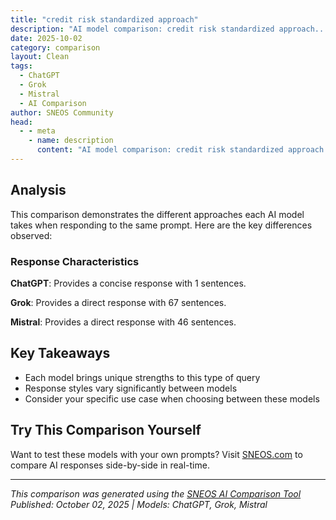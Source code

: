 ```yaml
---
title: "credit risk standardized approach"
description: "AI model comparison: credit risk standardized approach..."
date: 2025-10-02
category: comparison
layout: Clean
tags:
  - ChatGPT
  - Grok
  - Mistral
  - AI Comparison
author: SNEOS Community
head:
  - - meta
    - name: description
      content: "AI model comparison: credit risk standardized approach..."
---
```


<ChatComparison
  title="credit risk standardized approach"
  prompt="credit risk standardized approach"
  :responses='{
    "ChatGPT": "The Credit Risk Standardized Approach (SA) is one of the methods prescribed under the Basel framework, specifically under Basel III, for calculating the capital requirements for credit risk exposure. The Standardized Approach offers a simpler way for banks to assess their credit risk and calculate the minimum capital they need to hold against that risk.\n\nHere are the key features of the Credit Risk Standardized Approach:\n\n### 1. **Risk Weights**: \n   - Under the Standardized Approach, different types of exposures are assigned different risk weights based on their credit quality. For example:\n     - Sovereign exposures typically have lower risk weights (e.g., 0% for exposures to governments with a strong credit rating).\n     - Corporate exposures may have higher risk weights (e.g., ranging from 20% to 150% depending on the creditworthiness of the borrower).\n     - Retail exposures generally have a risk weight of 75%.\n     - Residential mortgages have a risk weight of 50%, but this can vary based on factors like loan-to-value ratios.\n\n### 2. **External Credit Ratings**:\n   - Banks can use external credit ratings from recognized credit rating agencies (such as Moody&#39;s, S&P, or Fitch) to determine the appropriate risk weight for certain exposures. If a borrower is rated by an external agency, the bank can apply the risk weight designated for that rating.\n\n### 3. **Hierarchy of Risk Weights**:\n   - The Standardized Approach typically includes a hierarchy for determining the risk weights. For example, if there is no external rating available, banks might have to rely on internal assessments or apply specific risk weights set by the regulatory framework.\n\n### 4. **Calculation of Risk-Weighted Assets (RWA)**:\n   - To calculate the total risk-weighted assets for credit risk, a bank will multiply the value of each exposure by its corresponding risk weight. The formula can be summarized as:\n     \\[\n     RWA = \\sum (Exposure \\times Risk\\ Weight)\n     \\]\n\n### 5. **Minimum Capital Requirements**:\n   - Once the RWA is calculated, the bank&#39;s minimum capital requirement for credit risk is determined by applying the capital ratio (e.g., 8% for total capital ratio). This means that banks must hold a certain percentage of their RWA as regulatory capital.\n\n### 6. **Simplified for Smaller Institutions**:\n   - The Standardized Approach is often seen as more suitable for smaller banks and financial institutions that may not have the resources to employ more advanced methodologies, such as the Internal Ratings-Based (IRB) approach.\n\n### 7. **Regulatory Oversight**:\n   - The Standardized Approach is subject to local regulators&#39; guidelines in accordance with international standards, ensuring that banks maintain adequate capital buffers to absorb potential losses from credit risks.\n\nThe Standardized Approach serves as a crucial framework within the larger context of risk management in banking, aiming to enhance the stability of the financial system by ensuring banks hold sufficient capital against their credit risks.",
    "Grok": "The **Credit Risk Standardized Approach** is a methodology used by banks to calculate the capital requirements for credit risk under the Basel framework, specifically Basel II and Basel III. It is one of the approaches under the Basel Accords for assessing the risk of credit losses due to borrower default. This approach is generally applied by banks that do not have the sophisticated systems or approval to use more advanced approaches like the Internal Ratings-Based (IRB) approach.\n\nBelow is an overview of the Credit Risk Standardized Approach:\n\n### 1. **Purpose**\nThe Standardized Approach aims to assign risk weights to different categories of assets based on their credit risk. These risk weights are used to determine the amount of capital a bank must hold to cover potential losses from credit defaults.\n\n### 2. **Scope**\nIt applies to a wide range of exposures, including:\n- Claims on sovereigns (governments)\n- Claims on public sector entities (PSEs)\n- Claims on multilateral development banks\n- Claims on banks and securities firms\n- Claims on corporates\n- Retail exposures\n- Residential and commercial real estate loans\n- Past due exposures\n- Other assets\n\n### 3. **Key Features**\n- **Risk Weights**: Exposures are assigned predefined risk weights based on the type of counterparty and their external credit ratings (if available). The risk weights are set by the Basel Committee on Banking Supervision and implemented by national regulators.\n- **External Credit Ratings**: For many exposures, risk weights are determined based on ratings provided by recognized external credit assessment institutions (ECAIs), such as Standard \u0026 Poor\u2019s, Moody\u2019s, or Fitch.\n- **Simplicity**: Compared to the IRB approach, it is less complex and does not require internal models for risk assessment, making it suitable for smaller or less sophisticated banks.\n- **Credit Risk Mitigation (CRM)**: Techniques such as collateral, guarantees, or credit derivatives can be used to reduce the risk-weighted assets (RWA) under certain conditions.\n\n### 4. **Risk Weight Categories (Basel II/III)**\nThe risk weights are assigned based on the creditworthiness of the counterparty. Below are some common risk weights as an example (these may vary based on local regulations or Basel revisions):\n- **Sovereigns**: Risk weights range from 0% (for highly rated sovereigns, e.g., AAA to AA-) to 150% (for below investment grade).\n- **Banks**: Risk weights depend on the bank\u0027s rating, ranging from 20% (AAA to AA-) to 150% (below investment grade).\n- **Corporates**: Risk weights range from 20% to 150%, based on external credit ratings.\n- **Retail**: Typically assigned a risk weight of 75% (e.g., personal loans or credit card receivables).\n- **Residential Real Estate**: Often assigned a lower risk weight (e.g., 35%) if specific criteria are met.\n- **Commercial Real Estate**: Higher risk weights (e.g., 50% or more).\n- **Past Due Exposures**: Higher risk weights (e.g., 150%) if loans are past due for more than 90 days.\n\n### 5. **Calculation of Risk-Weighted Assets (RWA)**\nThe RWA for credit risk under the Standardized Approach is calculated as:\n**RWA = Exposure Amount \u00D7 Risk Weight**\n\n- **Exposure Amount**: The carrying value of the asset or off-balance-sheet exposure (adjusted by credit conversion factors for off-balance-sheet items).\n- **Risk Weight**: The percentage assigned to the exposure based on counterparty risk.\n\n### 6. **Credit Risk Mitigation (CRM)**\nBanks can reduce their RWA by applying CRM techniques. Common methods include:\n- **Collateral**: Risk weights are adjusted based on the type and quality of collateral (e.g., cash, government securities).\n- **Guarantees**: A portion of the exposure can be assigned the risk weight of the guarantor if the guarantor has a better credit rating.\n- **Netting**: Offsetting exposures with eligible financial instruments.\n- **Credit Derivatives**: Using credit default swaps or similar instruments to transfer risk.\n\n### 7. **Capital Requirement**\nOnce the RWA is calculated, the minimum capital requirement is determined by multiplying the RWA by the bank\u0027s required capital adequacy ratio (e.g., 8% under Basel III for Tier 1 \u002B Tier 2 capital):\n**Capital Requirement = RWA \u00D7 8%**\n\n### 8. **Advantages of the Standardized Approach**\n- Simplicity and transparency, as it relies on standardized risk weights.\n- Suitable for smaller banks without advanced risk management systems.\n- Less data-intensive compared to the IRB approach.\n- Harmonized across jurisdictions, ensuring consistency.\n\n### 9. **Limitations**\n- **Lack of Risk Sensitivity**: Risk weights are not tailored to the specific risk profile of individual exposures, as they are based on broad categories or external ratings.\n- **Dependence on External Ratings**: For rated exposures, reliance on external credit ratings can introduce inconsistencies or biases.\n- **Limited Incentives for Risk Management**: Unlike the IRB approach, it does not encourage banks to develop sophisticated internal risk assessment models.\n\n### 10. **Basel III Enhancements**\nBasel III introduced reforms to the Standardized Approach (finalized in the Basel III reforms of December 2017, also called \u0022Basel IV\u0022 by some) to address some limitations:\n- **Reduced Reliance on External Ratings**: For exposures to banks and corporates, alternative risk-weighting methodologies (e.g., based on financial metrics like leverage or revenue) were introduced for jurisdictions that opt out of using external ratings.\n- **Granularity**: More categories and risk weights for exposures like real estate and retail to better reflect risk.\n- **Constraints on Risk Weights**: Introduction of floors and caps to ensure risk weights are neither too low nor too high.\n\n### 11. **Implementation**\nThe Standardized Approach is implemented by national regulators, who may adapt the framework to local conditions. Banks must comply with the rules set by their local supervisory authorities, which are aligned with the Basel guidelines.\n\n### Conclusion\nThe Credit Risk Standardized Approach provides a straightforward and universally applicable method for calculating credit risk capital requirements. While it lacks the risk sensitivity of the IRB approach, it serves as a robust starting point for many banks and ensures a minimum level of capital adequacy. With Basel III reforms, the approach has been refined to balance simplicity with improved risk capture.",
    "Mistral": "The Credit Risk Standardized Approach (CRSA) is a methodology used by banks to calculate the minimum capital requirements for credit risk under the Basel III framework. This approach is designed to ensure that banks hold sufficient capital to cover potential losses from credit risk, which is the risk that a borrower will default on a loan.\n\n### Key Features of the Credit Risk Standardized Approach:\n\n1. **Risk Weights**:\n   - The CRSA assigns risk weights to different types of assets based on their perceived credit risk. These risk weights are used to calculate the risk-weighted assets (RWAs), which in turn determine the capital requirements.\n   - Risk weights are typically higher for riskier assets and lower for safer assets.\n\n2. **Credit Risk Mitigation**:\n   - The approach allows for the recognition of credit risk mitigation techniques, such as collateral, guarantees, and credit derivatives, which can reduce the risk weights of the underlying exposures.\n\n3. **Exposure at Default (EAD)**:\n   - The EAD is the amount of the exposure that would be outstanding at the time of default. For different types of exposures, such as loans, derivatives, and securities financing transactions, the EAD is calculated using specific methods.\n\n4. **Loss Given Default (LGD)**:\n   - The LGD is the proportion of the EAD that is expected to be lost if the borrower defaults. The CRSA provides standardized LGD values for different types of exposures.\n\n5. **Probability of Default (PD)**:\n   - The PD is the likelihood that a borrower will default within a given time period. The CRSA uses standardized PD values based on the credit rating of the borrower.\n\n6. **Capital Requirements**:\n   - The capital requirement is calculated by multiplying the EAD by the risk weight and then by the capital requirement ratio (typically 8% under Basel III).\n\n### Steps in the Credit Risk Standardized Approach:\n\n1. **Identify Exposures**:\n   - Determine the types of exposures (e.g., loans, derivatives, securities) and their amounts.\n\n2. **Assign Risk Weights**:\n   - Assign risk weights to each exposure based on the type of asset and the credit rating of the borrower.\n\n3. **Calculate EAD**:\n   - Determine the EAD for each exposure using the appropriate method.\n\n4. **Apply Credit Risk Mitigation**:\n   - Adjust the risk weights based on any credit risk mitigation techniques in place.\n\n5. **Calculate RWAs**:\n   - Multiply the EAD by the adjusted risk weights to calculate the RWAs.\n\n6. **Determine Capital Requirements**:\n   - Multiply the RWAs by the capital requirement ratio to determine the minimum capital requirement.\n\n### Example Calculation:\n\nSuppose a bank has a loan of $1,000,000 to a corporate borrower with a credit rating that corresponds to a risk weight of 100%. The capital requirement ratio is 8%.\n\n1. **EAD**: $1,000,000\n2. **Risk Weight**: 100%\n3. **RWA**: $1,000,000 * 100% = $1,000,000\n4. **Capital Requirement**: $1,000,000 * 8% = $80,000\n\nThe bank would need to hold at least $80,000 in capital to cover the credit risk associated with this loan.\n\n### Advantages of the CRSA:\n\n- **Simplicity**: The approach is straightforward and easy to implement.\n- **Consistency**: It provides a consistent framework for calculating capital requirements across different types of exposures.\n- **Risk Sensitivity**: It allows for the recognition of credit risk mitigation techniques, making it more risk-sensitive.\n\n### Limitations of the CRSA:\n\n- **Less Precise**: The standardized approach may not capture the specific risk characteristics of individual exposures as accurately as more advanced approaches.\n- **Conservative**: The approach tends to be more conservative, which can lead to higher capital requirements compared to more sophisticated models.\n\nOverall, the Credit Risk Standardized Approach is a foundational method for banks to ensure they have adequate capital to cover potential credit losses, promoting financial stability and resilience."
  }'
  published-date="13:20"
/>

## Analysis

This comparison demonstrates the different approaches each AI model takes when responding to the same prompt. Here are the key differences observed:

### Response Characteristics

**ChatGPT**: Provides a concise response with 1 sentences. 

**Grok**: Provides a direct response with 67 sentences. 

**Mistral**: Provides a direct response with 46 sentences. 

## Key Takeaways

- Each model brings unique strengths to this type of query
- Response styles vary significantly between models
- Consider your specific use case when choosing between these models

## Try This Comparison Yourself

Want to test these models with your own prompts? Visit [SNEOS.com](https://sneos.com) to compare AI responses side-by-side in real-time.

---

*This comparison was generated using the [SNEOS AI Comparison Tool](https://sneos.com)*
*Published: October 02, 2025 | Models: ChatGPT, Grok, Mistral*
